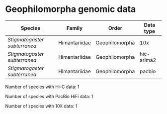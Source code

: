 # Geophilomorpha genomic data

| Species | Family | Order | Data type |
| -- | --- | --- | --- |
| *Stigmatogaster subterranea* | Himantariidae | Geophilomorpha | 10x |
| *Stigmatogaster subterranea* | Himantariidae | Geophilomorpha | hic-arima2 |
| *Stigmatogaster subterranea* | Himantariidae | Geophilomorpha | pacbio |

Number of species with Hi-C data: 1

Number of species with PacBio HiFi data: 1

Number of species with 10X data: 1

